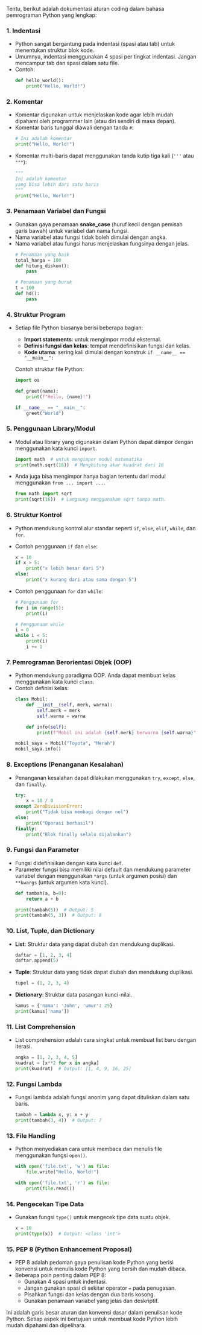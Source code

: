 Tentu, berikut adalah dokumentasi aturan coding dalam bahasa pemrograman Python yang lengkap:

### 1. **Indentasi**
   - Python sangat bergantung pada indentasi (spasi atau tab) untuk menentukan struktur blok kode.
   - Umumnya, indentasi menggunakan 4 spasi per tingkat indentasi. Jangan mencampur tab dan spasi dalam satu file.
   - Contoh:
     ```python
     def hello_world():
         print("Hello, World!")
     ```

### 2. **Komentar**
   - Komentar digunakan untuk menjelaskan kode agar lebih mudah dipahami oleh programmer lain (atau diri sendiri di masa depan).
   - Komentar baris tunggal diawali dengan tanda `#`:
     ```python
     # Ini adalah komentar
     print("Hello, World!")
     ```
   - Komentar multi-baris dapat menggunakan tanda kutip tiga kali (`'''` atau `"""`):
     ```python
     """
     Ini adalah komentar
     yang bisa lebih dari satu baris
     """
     print("Hello, World!")
     ```

### 3. **Penamaan Variabel dan Fungsi**
   - Gunakan gaya penamaan **snake_case** (huruf kecil dengan pemisah garis bawah) untuk variabel dan nama fungsi.
   - Nama variabel atau fungsi tidak boleh dimulai dengan angka.
   - Nama variabel atau fungsi harus menjelaskan fungsinya dengan jelas.
     ```python
     # Penamaan yang baik
     total_harga = 100
     def hitung_diskon():
         pass
     
     # Penamaan yang buruk
     t = 100
     def hd():
         pass
     ```

### 4. **Struktur Program**
   - Setiap file Python biasanya berisi beberapa bagian:
     - **Import statements**: untuk mengimpor modul eksternal.
     - **Definisi fungsi dan kelas**: tempat mendefinisikan fungsi dan kelas.
     - **Kode utama**: sering kali dimulai dengan konstruk `if __name__ == "__main__":`
   
     Contoh struktur file Python:
     ```python
     import os

     def greet(name):
         print(f"Hello, {name}!")

     if __name__ == "__main__":
         greet("World")
     ```

### 5. **Penggunaan Library/Modul**
   - Modul atau library yang digunakan dalam Python dapat diimpor dengan menggunakan kata kunci `import`.
     ```python
     import math  # untuk mengimpor modul matematika
     print(math.sqrt(16))  # Menghitung akar kuadrat dari 16
     ```
   - Anda juga bisa mengimpor hanya bagian tertentu dari modul menggunakan `from ... import ...`.
     ```python
     from math import sqrt
     print(sqrt(16))  # Langsung menggunakan sqrt tanpa math.
     ```

### 6. **Struktur Kontrol**
   - Python mendukung kontrol alur standar seperti `if`, `else`, `elif`, `while`, dan `for`.
   - Contoh penggunaan `if` dan `else`:
     ```python
     x = 10
     if x > 5:
         print("x lebih besar dari 5")
     else:
         print("x kurang dari atau sama dengan 5")
     ```

   - Contoh penggunaan `for` dan `while`:
     ```python
     # Penggunaan for
     for i in range(5):
         print(i)

     # Penggunaan while
     i = 0
     while i < 5:
         print(i)
         i += 1
     ```

### 7. **Pemrograman Berorientasi Objek (OOP)**
   - Python mendukung paradigma OOP. Anda dapat membuat kelas menggunakan kata kunci `class`.
   - Contoh definisi kelas:
     ```python
     class Mobil:
         def __init__(self, merk, warna):
             self.merk = merk
             self.warna = warna

         def info(self):
             print(f"Mobil ini adalah {self.merk} berwarna {self.warna}")

     mobil_saya = Mobil("Toyota", "Merah")
     mobil_saya.info()
     ```

### 8. **Exceptions (Penanganan Kesalahan)**
   - Penanganan kesalahan dapat dilakukan menggunakan `try`, `except`, `else`, dan `finally`.
     ```python
     try:
         x = 10 / 0
     except ZeroDivisionError:
         print("Tidak bisa membagi dengan nol")
     else:
         print("Operasi berhasil")
     finally:
         print("Blok finally selalu dijalankan")
     ```

### 9. **Fungsi dan Parameter**
   - Fungsi didefinisikan dengan kata kunci `def`.
   - Parameter fungsi bisa memiliki nilai default dan mendukung parameter variabel dengan menggunakan `*args` (untuk argumen posisi) dan `**kwargs` (untuk argumen kata kunci).
     ```python
     def tambah(a, b=0):
         return a + b

     print(tambah(5))  # Output: 5
     print(tambah(5, 3))  # Output: 8
     ```

### 10. **List, Tuple, dan Dictionary**
   - **List**: Struktur data yang dapat diubah dan mendukung duplikasi.
     ```python
     daftar = [1, 2, 3, 4]
     daftar.append(5)
     ```
   - **Tuple**: Struktur data yang tidak dapat diubah dan mendukung duplikasi.
     ```python
     tupel = (1, 2, 3, 4)
     ```
   - **Dictionary**: Struktur data pasangan kunci-nilai.
     ```python
     kamus = {'nama': 'John', 'umur': 25}
     print(kamus['nama'])
     ```

### 11. **List Comprehension**
   - List comprehension adalah cara singkat untuk membuat list baru dengan iterasi.
     ```python
     angka = [1, 2, 3, 4, 5]
     kuadrat = [x**2 for x in angka]
     print(kuadrat)  # Output: [1, 4, 9, 16, 25]
     ```

### 12. **Fungsi Lambda**
   - Fungsi lambda adalah fungsi anonim yang dapat dituliskan dalam satu baris.
     ```python
     tambah = lambda x, y: x + y
     print(tambah(3, 4))  # Output: 7
     ```

### 13. **File Handling**
   - Python menyediakan cara untuk membaca dan menulis file menggunakan fungsi `open()`.
     ```python
     with open('file.txt', 'w') as file:
         file.write("Hello, World!")
     
     with open('file.txt', 'r') as file:
         print(file.read())
     ```

### 14. **Pengecekan Tipe Data**
   - Gunakan fungsi `type()` untuk mengecek tipe data suatu objek.
     ```python
     x = 10
     print(type(x))  # Output: <class 'int'>
     ```

### 15. **PEP 8 (Python Enhancement Proposal)**
   - PEP 8 adalah pedoman gaya penulisan kode Python yang berisi konvensi untuk menulis kode Python yang bersih dan mudah dibaca.
   - Beberapa poin penting dalam PEP 8:
     - Gunakan 4 spasi untuk indentasi.
     - Jangan gunakan spasi di sekitar operator `=` pada penugasan.
     - Pisahkan fungsi dan kelas dengan dua baris kosong.
     - Gunakan penamaan variabel yang jelas dan deskriptif.

Ini adalah garis besar aturan dan konvensi dasar dalam penulisan kode Python. Setiap aspek ini bertujuan untuk membuat kode Python lebih mudah dipahami dan dipelihara.
